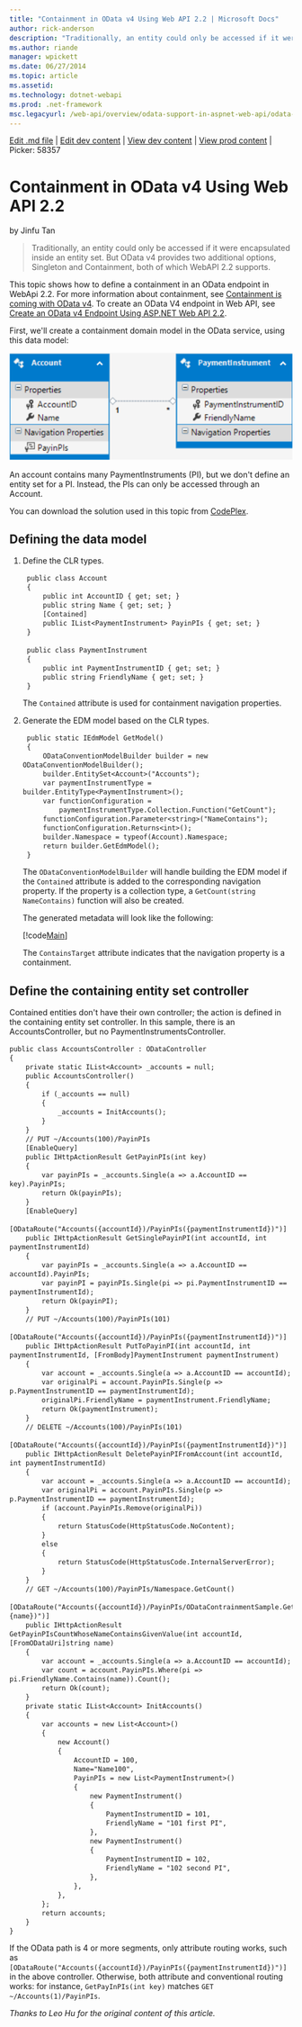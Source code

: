 ```yaml
---
title: "Containment in OData v4 Using Web API 2.2 | Microsoft Docs"
author: rick-anderson
description: "Traditionally, an entity could only be accessed if it were encapsulated inside an entity set. But OData v4 provides two additional options, Singleton and Con..."
ms.author: riande
manager: wpickett
ms.date: 06/27/2014
ms.topic: article
ms.assetid: 
ms.technology: dotnet-webapi
ms.prod: .net-framework
msc.legacyurl: /web-api/overview/odata-support-in-aspnet-web-api/odata-v4/odata-containment-in-web-api-22
---
```

[Edit .md file](C:\Projects\msc\dev\Msc.Www\Web.ASP\App_Data\github\web-api\overview\odata-support-in-aspnet-web-api\odata-v4\odata-containment-in-web-api-22.md) | [Edit dev content](http://www.aspdev.net/umbraco#/content/content/edit/58333) | [View dev content](http://docs.aspdev.net/tutorials/web-api/overview/odata-support-in-aspnet-web-api/odata-v4/odata-containment-in-web-api-22.html) | [View prod content](http://www.asp.net/web-api/overview/odata-support-in-aspnet-web-api/odata-v4/odata-containment-in-web-api-22) | Picker: 58357

Containment in OData v4 Using Web API 2.2
====================
by Jinfu Tan

> Traditionally, an entity could only be accessed if it were encapsulated inside an entity set. But OData v4 provides two additional options, Singleton and Containment, both of which WebAPI 2.2 supports.


This topic shows how to define a containment in an OData endpoint in WebApi 2.2. For more information about containment, see [Containment is coming with OData v4](https://blogs.msdn.com/b/odatateam/archive/2014/03/13/containment-is-coming-with-odata-v4.aspx). To create an OData V4 endpoint in Web API, see [Create an OData v4 Endpoint Using ASP.NET Web API 2.2](create-an-odata-v4-endpoint.md).

First, we'll create a containment domain model in the OData service, using this data model:

![Data model](odata-containment-in-web-api-22/_static/image1.png)

An account contains many PaymentInstruments (PI), but we don't define an entity set for a PI. Instead, the PIs can only be accessed through an Account.

You can download the solution used in this topic from [CodePlex](https://aspnet.codeplex.com/SourceControl/latest#Samples/WebApi/OData/v4/ODataContainmentSample/).

## Defining the data model

1. Define the CLR types.

        public class Account     
        {         
            public int AccountID { get; set; }         
            public string Name { get; set; }         
            [Contained]         
            public IList<PaymentInstrument> PayinPIs { get; set; }     
        }     
        
        public class PaymentInstrument     
        {         
            public int PaymentInstrumentID { get; set; }        
            public string FriendlyName { get; set; }     
        }

    The `Contained` attribute is used for containment navigation properties.
2. Generate the EDM model based on the CLR types.

        public static IEdmModel GetModel()         
        {             
            ODataConventionModelBuilder builder = new ODataConventionModelBuilder();             
            builder.EntitySet<Account>("Accounts");             
            var paymentInstrumentType = builder.EntityType<PaymentInstrument>();             
            var functionConfiguration = 
                paymentInstrumentType.Collection.Function("GetCount");             
            functionConfiguration.Parameter<string>("NameContains");             
            functionConfiguration.Returns<int>();             
            builder.Namespace = typeof(Account).Namespace;             
            return builder.GetEdmModel();         
        }

    The `ODataConventionModelBuilder` will handle building the EDM model if the `Contained` attribute is added to the corresponding navigation property. If the property is a collection type, a `GetCount(string NameContains)` function will also be created.

    The generated metadata will look like the following:

    [!code[Main](odata-containment-in-web-api-22/samples/sample1.xml?highlight=10)]

    The `ContainsTarget` attribute indicates that the navigation property is a containment.

## Define the containing entity set controller

Contained entities don't have their own controller; the action is defined in the containing entity set controller. In this sample, there is an AccountsController, but no PaymentInstrumentsController.

    public class AccountsController : ODataController     
    {         
        private static IList<Account> _accounts = null;         
        public AccountsController()         
        {             
            if (_accounts == null)             
            {                 
                _accounts = InitAccounts();             
            }         
        }         
        // PUT ~/Accounts(100)/PayinPIs         
        [EnableQuery] 
        public IHttpActionResult GetPayinPIs(int key)         
        {             
            var payinPIs = _accounts.Single(a => a.AccountID == key).PayinPIs;             
            return Ok(payinPIs);         
        }         
        [EnableQuery]         
        [ODataRoute("Accounts({accountId})/PayinPIs({paymentInstrumentId})")]         
        public IHttpActionResult GetSinglePayinPI(int accountId, int paymentInstrumentId)         
        {             
            var payinPIs = _accounts.Single(a => a.AccountID == accountId).PayinPIs;             
            var payinPI = payinPIs.Single(pi => pi.PaymentInstrumentID == paymentInstrumentId);             
            return Ok(payinPI);         
        }         
        // PUT ~/Accounts(100)/PayinPIs(101)         
        [ODataRoute("Accounts({accountId})/PayinPIs({paymentInstrumentId})")]         
        public IHttpActionResult PutToPayinPI(int accountId, int paymentInstrumentId, [FromBody]PaymentInstrument paymentInstrument)         
        {             
            var account = _accounts.Single(a => a.AccountID == accountId);             
            var originalPi = account.PayinPIs.Single(p => p.PaymentInstrumentID == paymentInstrumentId);             
            originalPi.FriendlyName = paymentInstrument.FriendlyName;             
            return Ok(paymentInstrument);         
        }         
        // DELETE ~/Accounts(100)/PayinPIs(101)         
        [ODataRoute("Accounts({accountId})/PayinPIs({paymentInstrumentId})")]         
        public IHttpActionResult DeletePayinPIFromAccount(int accountId, int paymentInstrumentId)         
        {             
            var account = _accounts.Single(a => a.AccountID == accountId);             
            var originalPi = account.PayinPIs.Single(p => p.PaymentInstrumentID == paymentInstrumentId);             
            if (account.PayinPIs.Remove(originalPi))             
            {                 
                return StatusCode(HttpStatusCode.NoContent);             
            }             
            else             
            {                 
                return StatusCode(HttpStatusCode.InternalServerError);             
            }         
        }         
        // GET ~/Accounts(100)/PayinPIs/Namespace.GetCount() 
        [ODataRoute("Accounts({accountId})/PayinPIs/ODataContrainmentSample.GetCount(NameContains={name})")]         
        public IHttpActionResult GetPayinPIsCountWhoseNameContainsGivenValue(int accountId, [FromODataUri]string name)         
        {             
            var account = _accounts.Single(a => a.AccountID == accountId);             
            var count = account.PayinPIs.Where(pi => pi.FriendlyName.Contains(name)).Count();             
            return Ok(count);         
        }         
        private static IList<Account> InitAccounts()         
        {             
            var accounts = new List<Account>() 
            { 
                new Account()                 
                {                    
                    AccountID = 100,                    
                    Name="Name100",                    
                    PayinPIs = new List<PaymentInstrument>()                     
                    {                         
                        new PaymentInstrument()                         
                        {                             
                            PaymentInstrumentID = 101,                             
                            FriendlyName = "101 first PI",                         
                        },                         
                        new PaymentInstrument()                         
                        {                             
                            PaymentInstrumentID = 102,                             
                            FriendlyName = "102 second PI",                         
                        },                     
                    },                 
                },             
            };            
            return accounts;         
        }     
    }

If the OData path is 4 or more segments, only attribute routing works, such as `[ODataRoute("Accounts({accountId})/PayinPIs({paymentInstrumentId})")]` in the above controller. Otherwise, both attribute and conventional routing works: for instance, `GetPayInPIs(int key)` matches `GET ~/Accounts(1)/PayinPIs`.

*Thanks to Leo Hu for the original content of this article.*